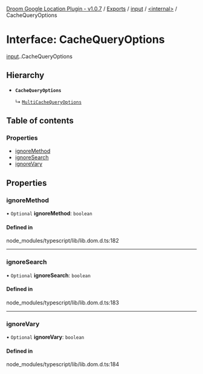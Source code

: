 [Droom Google Location Plugin - v1.0.7](../README.md) / [Exports](../modules.md) / [input](../modules/input.md) / [<internal\>](../modules/input._internal_.md) / CacheQueryOptions

# Interface: CacheQueryOptions

[input](../modules/input.md).[<internal>](../modules/input._internal_.md).CacheQueryOptions

## Hierarchy

- **`CacheQueryOptions`**

  ↳ [`MultiCacheQueryOptions`](input._internal_.MultiCacheQueryOptions.md)

## Table of contents

### Properties

- [ignoreMethod](input._internal_.CacheQueryOptions.md#ignoremethod)
- [ignoreSearch](input._internal_.CacheQueryOptions.md#ignoresearch)
- [ignoreVary](input._internal_.CacheQueryOptions.md#ignorevary)

## Properties

### ignoreMethod

• `Optional` **ignoreMethod**: `boolean`

#### Defined in

node_modules/typescript/lib/lib.dom.d.ts:182

___

### ignoreSearch

• `Optional` **ignoreSearch**: `boolean`

#### Defined in

node_modules/typescript/lib/lib.dom.d.ts:183

___

### ignoreVary

• `Optional` **ignoreVary**: `boolean`

#### Defined in

node_modules/typescript/lib/lib.dom.d.ts:184
